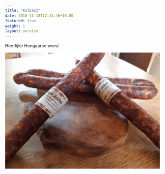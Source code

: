 ```yaml
---
title: "Kolbasz"
date: 2018-11-18T12:33:46+10:00
featured: true
weight: 1
layout: service
---
```


Heerlijke Hongaarse worst

![Kolbasz](/images/Kolbasz.jpg)
